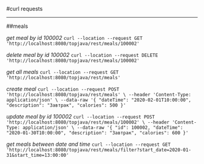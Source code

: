 #curl requests
____

##meals

*get meal by id 100002*
`curl --location --request GET 'http://localhost:8080/topjava/rest/meals/100002'`

*delete meal by id 100002*
`curl --location --request DELETE 'http://localhost:8080/topjava/rest/meals/100002'`

*get all meals*
`curl --location --request GET 'http://localhost:8080/topjava/rest/meals'`

*create meal*
`curl --location --request POST 'http://localhost:8080/topjava/rest/meals' \
 --header 'Content-Type: application/json' \
 --data-raw '{
     "dateTime": "2020-02-01T10:00:00",
     "description": "Завтрак",
     "calories": 500
 }'`

*update meal by id 100002*
`curl --location --request POST 'http://localhost:8080/topjava/rest/meals/100002' \
 --header 'Content-Type: application/json' \
 --data-raw '{
     "id": 100002,
     "dateTime": "2020-01-30T10:00:00",
     "description": "Завтрак",
     "calories": 600
 }'`

*get meals between date and time*
`curl --location --request GET 'http://localhost:8080/topjava/rest/meals/filter?start_date=2020-01-31&start_time=13:00:00'`

